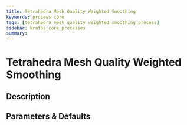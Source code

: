 ```yaml
---
title: Tetrahedra Mesh Quality Weighted Smoothing
keywords: process core
tags: [tetrahedra mesh quality weighted smoothing process]
sidebar: kratos_core_processes
summary: 
---
```


# Tetrahedra Mesh Quality Weighted Smoothing

## Description

## Parameters & Defaults